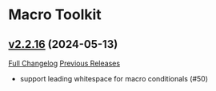 # Macro Toolkit

## [v2.2.16](https://github.com/NumyAddon/MacroToolkit/tree/v2.2.16) (2024-05-13)
[Full Changelog](https://github.com/NumyAddon/MacroToolkit/compare/v2.2.15...v2.2.16) [Previous Releases](https://github.com/NumyAddon/MacroToolkit/releases)

- support leading whitespace for macro conditionals (#50)  
